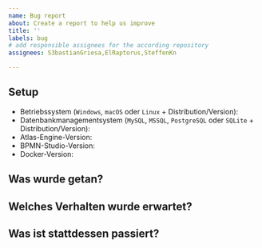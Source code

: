 ```yaml
---
name: Bug report
about: Create a report to help us improve
title: ''
labels: bug
# add responsible assignees for the according repository
assignees: S3bastianGriesa,ElRaptorus,SteffenKn

---
```


## Setup

- Betriebssystem (`Windows`, `macOS` oder `Linux` + Distribution/Version):
- Datenbankmanagementsystem (`MySQL`, `MSSQL`, `PostgreSQL` oder `SQLite` + Distribution/Version):
- Atlas-Engine-Version:
- BPMN-Studio-Version:
- Docker-Version:

## Was wurde getan?



## Welches Verhalten wurde erwartet?



## Was ist stattdessen passiert?


